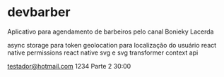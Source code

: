 # devbarber
 Aplicativo para agendamento de barbeiros pelo canal Bonieky Lacerda

async storage para token
geolocation para localização do usuário
react native permissions
react native svg e svg transformer
context api

testador@hotmail.com
1234
Parte 2 30:00
